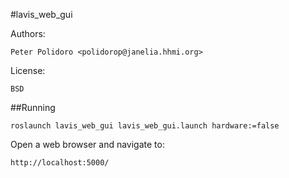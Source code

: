 #lavis_web_gui

Authors:

    Peter Polidoro <polidorop@janelia.hhmi.org>

License:

    BSD

##Running

```shell
roslaunch lavis_web_gui lavis_web_gui.launch hardware:=false
```

Open a web browser and navigate to:

    http://localhost:5000/

